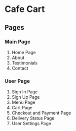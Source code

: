 # Cafe Cart
## Pages
### Main Page
1. Home Page
2. About
3. Testimonials
4. Contact

### User Page
1. Sign In Page
2. Sign Up Page
3. Menu Page
4. Cart Page
5. Checkout and Payment Page
6. Delivery Status Page
7. User Settings Page